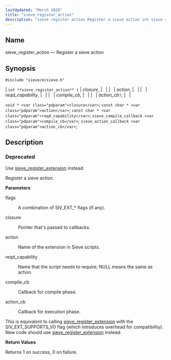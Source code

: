 ```yaml
---
lastUpdated: "March 2020"
title: "sieve_register_action"
description: "sieve register action Register a sieve action int sieve register action closure action reqd capability compile cb action cb void closure const char action const char reqd capability sieve compile callback compile cb sieve action callback action cb Use sieve register extension instead Register a sieve action flags A combination..."
---
```


<a name="apis.sieve_register_action"></a> 
## Name

sieve_register_action — Register a sieve action

## Synopsis

`#include "sieve/ecsieve.h"`

| `int **sieve_register_action** (` | <var class="pdparam">closure</var>, |   |
|   | <var class="pdparam">action</var>, |   |
|   | <var class="pdparam">reqd_capability</var>, |   |
|   | <var class="pdparam">compile_cb</var>, |   |
|   | <var class="pdparam">action_cb</var>`)`; |   |

`void * <var class="pdparam">closure</var>`;
`const char * <var class="pdparam">action</var>`;
`const char * <var class="pdparam">reqd_capability</var>`;
`sieve_compile_callback <var class="pdparam">compile_cb</var>`;
`sieve_action_callback <var class="pdparam">action_cb</var>`;<a name="idp60462224"></a> 
## Description

### Deprecated

Use [sieve_register_extension](/momentum/3/3-api/apis-sieve-register-extension) instead.

Register a sieve action.

**<a name="idp60465344"></a> Parameters**

<dl class="variablelist">

<dt>flags</dt>

<dd>

A combination of SIV_EXT_* flags (if any).

</dd>

<dt>closure</dt>

<dd>

Pointer that's passed to callbacks.

</dd>

<dt>action</dt>

<dd>

Name of the extension in Sieve scripts.

</dd>

<dt>reqd_capability</dt>

<dd>

Name that the script needs to require; NULL means the same as action.

</dd>

<dt>compile_cb</dt>

<dd>

Callback for compile phase.

</dd>

<dt>action_cb</dt>

<dd>

Callback for execution phase.

</dd>

</dl>

This is equivalent to calling [sieve_register_extension](/momentum/3/3-api/apis-sieve-register-extension) with the SIV_EXT_SUPPORTS_V0 flag (which introduces overhead for compatibility). New code should use [sieve_register_extension](/momentum/3/3-api/apis-sieve-register-extension) instead.

**<a name="idp60479136"></a> Return Values**

Returns 1 on success, 0 on failure.